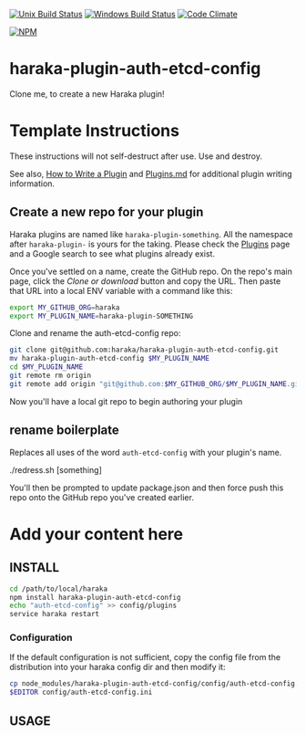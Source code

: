 [![Unix Build Status][ci-img]][ci-url]
[![Windows Build Status][ci-win-img]][ci-win-url]
[![Code Climate][clim-img]][clim-url]

[![NPM][npm-img]][npm-url]

# haraka-plugin-auth-etcd-config

Clone me, to create a new Haraka plugin!

# Template Instructions

These instructions will not self-destruct after use. Use and destroy.

See also, [How to Write a Plugin](https://github.com/haraka/Haraka/wiki/Write-a-Plugin) and [Plugins.md](https://github.com/haraka/Haraka/blob/master/docs/Plugins.md) for additional plugin writing information.

## Create a new repo for your plugin

Haraka plugins are named like `haraka-plugin-something`. All the namespace after `haraka-plugin-` is yours for the taking. Please check the [Plugins](https://github.com/haraka/Haraka/blob/master/Plugins.md) page and a Google search to see what plugins already exist.

Once you've settled on a name, create the GitHub repo. On the repo's main page, click the _Clone or download_ button and copy the URL. Then paste that URL into a local ENV variable with a command like this:

```sh
export MY_GITHUB_ORG=haraka
export MY_PLUGIN_NAME=haraka-plugin-SOMETHING
```

Clone and rename the auth-etcd-config repo:

```sh
git clone git@github.com:haraka/haraka-plugin-auth-etcd-config.git
mv haraka-plugin-auth-etcd-config $MY_PLUGIN_NAME
cd $MY_PLUGIN_NAME
git remote rm origin
git remote add origin "git@github.com:$MY_GITHUB_ORG/$MY_PLUGIN_NAME.git"
```

Now you'll have a local git repo to begin authoring your plugin

## rename boilerplate

Replaces all uses of the word `auth-etcd-config` with your plugin's name.

./redress.sh [something]

You'll then be prompted to update package.json and then force push this repo onto the GitHub repo you've created earlier.


# Add your content here

## INSTALL

```sh
cd /path/to/local/haraka
npm install haraka-plugin-auth-etcd-config
echo "auth-etcd-config" >> config/plugins
service haraka restart
```

### Configuration

If the default configuration is not sufficient, copy the config file from the distribution into your haraka config dir and then modify it:

```sh
cp node_modules/haraka-plugin-auth-etcd-config/config/auth-etcd-config.ini config/auth-etcd-config.ini
$EDITOR config/auth-etcd-config.ini
```

## USAGE


<!-- leave these buried at the bottom of the document -->
[ci-img]: https://github.com/haraka/haraka-plugin-auth-etcd-config/workflows/Plugin%20Tests/badge.svg
[ci-url]: https://github.com/haraka/haraka-plugin-auth-etcd-config/actions?query=workflow%3A%22Plugin+Tests%22
[ci-win-img]: https://github.com/haraka/haraka-plugin-auth-etcd-config/workflows/Plugin%20Tests%20-%20Windows/badge.svg
[ci-win-url]: https://github.com/haraka/haraka-plugin-auth-etcd-config/actions?query=workflow%3A%22Plugin+Tests+-+Windows%22
[clim-img]: https://codeclimate.com/github/haraka/haraka-plugin-auth-etcd-config/badges/gpa.svg
[clim-url]: https://codeclimate.com/github/haraka/haraka-plugin-auth-etcd-config
[npm-img]: https://nodei.co/npm/haraka-plugin-auth-etcd-config.png
[npm-url]: https://www.npmjs.com/package/haraka-plugin-auth-etcd-config
